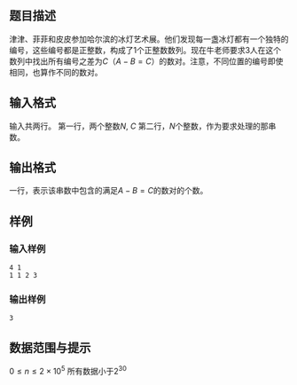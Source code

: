 
## 题目描述
津津、菲菲和皮皮参加哈尔滨的冰灯艺术展。他们发现每一盏冰灯都有一个独特的编号，这些编号都是正整数，构成了1个正整数数列。现在牛老师要求3人在这个数列中找出所有编号之差为$C$（$A-B=C$）的数对。注意，不同位置的编号即使相同，也算作不同的数对。

## 输入格式
输入共两行。
第一行，两个整数$N$, $C$
第二行，$N$个整数，作为要求处理的那串数。

## 输出格式
一行，表示该串数中包含的满足$A-B=C$的数对的个数。

## 样例

### 输入样例
```
4 1
1 1 2 3
```

### 输出样例
```
3
```

## 数据范围与提示
$0 \leq n \leq 2 \times 10^5$
所有数据小于$2^{30}$

